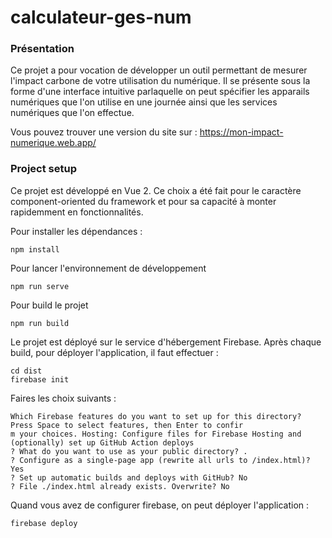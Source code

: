 # calculateur-ges-num

### Présentation

Ce projet a pour vocation de développer un outil permettant de mesurer l'impact carbone de votre utilisation du numérique. Il se présente sous la forme d'une interface intuitive parlaquelle on peut spécifier les apparails numériques que l'on utilise en une journée ainsi que les services numériques que l'on effectue.

Vous pouvez trouver une version du site sur : https://mon-impact-numerique.web.app/



### Project setup

Ce projet est développé en Vue 2. Ce choix a été fait pour le caractère component-oriented du framework et pour sa capacité à monter rapidemment en fonctionnalités. 

Pour installer les dépendances : 
```
npm install
```

Pour lancer l'environnement de développement
```
npm run serve
```

Pour build le projet
```
npm run build
```
Le projet est déployé sur le service d'hébergement Firebase. Après chaque build, pour déployer l'application, il faut effectuer :
```
cd dist
firebase init

```

Faires les choix suivants : 

```
Which Firebase features do you want to set up for this directory? Press Space to select features, then Enter to confir
m your choices. Hosting: Configure files for Firebase Hosting and (optionally) set up GitHub Action deploys
? What do you want to use as your public directory? .
? Configure as a single-page app (rewrite all urls to /index.html)? Yes
? Set up automatic builds and deploys with GitHub? No
? File ./index.html already exists. Overwrite? No

```
Quand vous avez de configurer firebase, on peut déployer l'application :

```
firebase deploy
```



